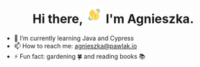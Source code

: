 <h1 align="center">
  Hi there,
    <img src="wave.gif"
         alt="Wawing hand"
         height="40"
         width"40" />
  I'm Agnieszka.
  </h1>

* 🌱 I’m currently learning Java and Cypress
* 📫 How to reach me: agnieszka@pawlak.io
* ⚡ Fun fact: gardening 🍀 and reading books 📚



